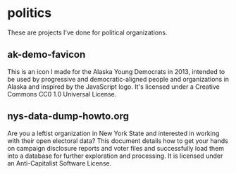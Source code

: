 # politics

These are projects I've done for political organizations.

## ak-demo-favicon

This is an icon I made for the Alaska Young Democrats in 2013, intended to be
used by progressive and democratic-aligned people and organizations in Alaska
and inspired by the JavaScript logo. It's licensed under a Creative Commons CC0
1.0 Universal License.

## nys-data-dump-howto.org

Are you a leftist organization in New York State and interested in working with
their open electoral data? This document details how to get your hands on
campaign disclosure reports and voter files and successfully load them into a
database for further exploration and processing. It is licensed under an
Anti-Capitalist Software License.
